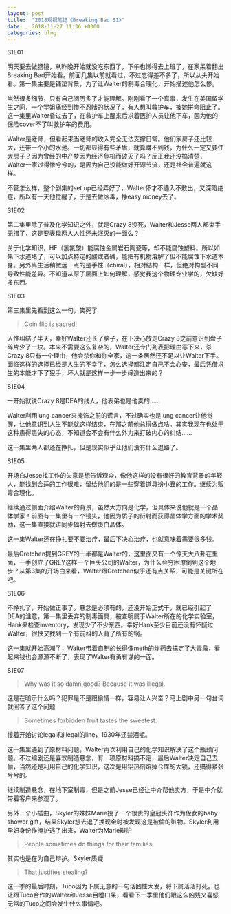 ```yaml
---
layout: post
title:  "2018观视笔记《Breaking Bad S1》"
date:   2018-11-27 11:36 +0300
categories: blog
---
```


S1E01

明天要去做肠镜，从昨晚开始就没吃东西了，下午也懒得去上班了，在家呆着翻出Breaking Bad开始看。前面几集以前就看过，不过忘得差不多了，所以从头开始看。第一集主要是铺垫背景，为了让Walter的制毒合理化，开始描述他怎么惨。

当然很多细节，只有自己阅历多了才能理解。刚刚看了一个真事，发生在美国留学生之间，一个学姐痛经到惨不忍睹的状况了，有人想叫救护车，被她拼命阻止了。这一集里Walter昏过去了，在救护车上醒来后求着医护人员让他下车，因为他的保险cover不了叫救护车的费用。

Walter是老师，但看起来当老师的收入完全无法支撑日常。他们家房子还比较大，还带一个小的水池。一切都显得有些矛盾，就算赚不到钱，为什么一定又要住大房子？因为曾经的中产梦因为经济危机而破灭了吗？反正我还没搞清楚，Walter一家过得惨兮兮的，是因为自己没能做好开源节流，还是社会普遍就这样。

不管怎么样，整个剧集的set up已经弄好了，Walter怀才不遇入不敷出，又深陷绝症，所以有一天他觉醒了，于是去做冰毒，挣easy money去了。

S1E02

第二集里除了普及化学知识之外，就是Crazy 8没死，Walter和Jesse两人都束手无措了，这是要表现两人人性还未泯灭的一面么？

关于化学知识，HF（氢氟酸）能腐蚀金属岩石陶瓷等，却不能腐蚀塑料。所以如果下水道堵了，可以加点特定的酸或者碱，能把有机物溶解了但不能腐蚀下水道本身。另外离生活稍微远一点的是手性（chiral），相对结构一样，但绝对构型不同导致性能差异。不知道从原子层面上如何理解，感觉我这个物理专业学的，欠缺好多东西。

S1E03

第三集里先看到这么一句，笑死了

> Coin flip is sacred!

人性纠结了半天，幸好Walter还长了脑子，在下决心放走Crazy 8之前意识到盘子碎片少了一块。本来不需要这么复杂的，Walter还专门列表把理由写下来，杀Crazy 8只有一个理由，他会杀你和你全家，这一条居然还不足以让Walter下手。面临这样的选择已经是人生的不幸了，怎么选择都注定自己不会心安，最后凭借求生的本能才下了狠手，坏人就是这样一步一步缔造出来的？

S1E04

一开始就说Crazy 8是DEA的线人，他表弟也是他卖的……

Walter利用lung cancer来掩饰之前的谎言，不过确实也是lung cancer让他觉醒，让他意识到人生不能就这样结束，在那之前他总得做点啥。其实我现在也处于这种患得患失的心态，不知道会不会有什么外力来打破内心的纠结……

这一集里两人都还在挣扎，但是现实似乎让他们没有什么退路了。

S1E05

开场白Jesse找工作的失意是想告诉观众，像他这样的没有很好的教育背景的年轻人，能找到合适的工作很难，留给他们的是一些穿着道具扮小丑的工作。继续为贩毒合理化。

继续通过侧面介绍Walter的背景，虽然大方向是化学，但具体来说他就是一个晶体学家！前面有一集里有一个镜头，他因为质子的衍射而获得晶体学方面的学术奖励，这一集直接就讲同步辐射去做蛋白晶体。

这一集Walter还在挣扎要不要治疗，最后下决心治疗，也就意味着需要很多钱。

最后Gretchen提到GREY的一半都是Walter的，这里面又有一个惊天大八卦在里面，一手创立了GREY这样一个巨头公司的Walter，为什么会穷困潦倒到这个地步？从第3集的开场白来看，Walter跟Gretchen似乎还有点关系，可能是关键所在吧。

S1E06

不挣扎了，开始做正事了。悬念是必须有的，还没开始正式干，就已经引起了DEA的注意，第一集里丢弃的制毒面具，被查明属于Walter所在的化学实验室，Hank来检查inventory，发现少了不少东西。幸好Hank至少目前还没有怀疑过Walter，很快又找到一个有前科的人背了所有的锅。

这一集就开始高潮了，Walter带着自制的长得像meth的炸药去搞定了大毒枭，看起来钱也会源源不断了，表现了Walter有勇有谋的一面。

S1E07

> Why was it so damn good?
> Because it was illegal.

这是在暗示什么吗？犯罪是不是跟偷情一样，容易让人兴奋？马上剧中另一句台词就回答了这个问题

> Sometimes forbidden fruit tastes the sweetest.

接着开始讨论legal和illegal的line，1930年还禁酒呢。

这一集里遇到了原材料问题，Walter再次利用自己的化学知识解决了这个瓶颈问题。不过编剧还是喜欢制造悬念，有一项原材料搞不定，最后Walter决定自己去偷，当然还是利用自己的化学知识，这次是用铝热剂熔掉仓库的大锁，还搞得紧张兮兮的。

继续制造悬念，在地下室制毒，但是之前Jesse已经让中介帮他卖方，于是中介就带着客户来参观了。

另外一个小插曲，Skyler的妹妹Marie投了一个很贵的皇冠头饰作为侄女的baby shower gift，结果Skyler想去退了换现金时被发现这是被偷的赃物。Skyler利用孕妇身份作掩护逃了出来，Walter为Marie辩护

> People sometimes do things for their families.

其实也是在为自己辩护。Skyler质疑

> That justifies stealing?

这一季的最后时刻，Tuco因为下属无意的一句话凶性大发，将下属活活打死。也让跟Tuco合作的Walter和Jesse目瞪口呆，看看下一季里他们跟这么凶残又喜怒无常的Tuco之间会发生什么事情吧。

<!--end-->
